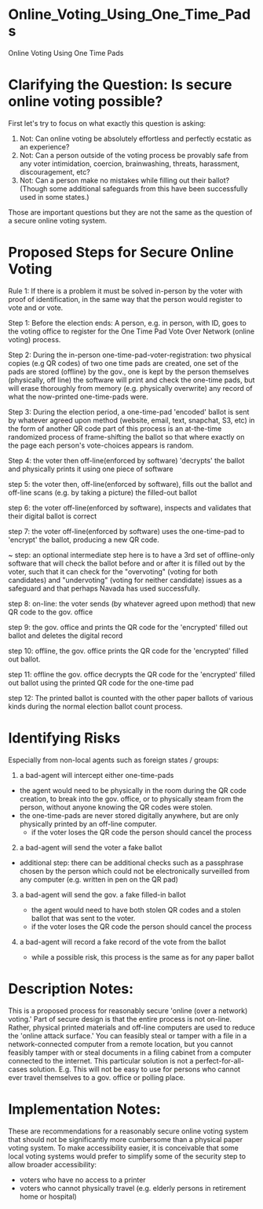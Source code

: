 # Online_Voting_Using_One_Time_Pads
Online Voting Using One Time Pads

# Clarifying the Question: Is secure online voting possible?

First let's try to focus on what exactly this question is asking:
1. Not: Can online voting be absolutely effortless and perfectly ecstatic as an experience? 
2. Not: Can a person outside of the voting process be provably safe from any voter intimidation, coercion, brainwashing, threats, harassment, discouragement, etc? 
3. Not: Can a person make no mistakes while filling out their ballot? (Though some additional safeguards from this have been successfully used in some states.) 

Those are important questions but they are not the same as the question of a secure online voting system. 

# Proposed Steps for Secure Online Voting

Rule 1: If there is a problem it must be solved in-person by the voter with proof of identification, in the same way that the person would register to vote and or vote.  

Step 1: Before the election ends: A person, e.g. in person, with ID, goes to the voting office to register for the One Time Pad Vote Over Network (online voting) process. 

Step 2: During the in-person one-time-pad-voter-registration: two physical copies (e.g QR codes) of two one time pads are created, one set of the pads are stored (offline) by the gov., one is kept by the person themselves (physically, off line)
the software will print and check the one-time pads, but will erase thoroughly from memory (e.g. physically overwrite) any record of what the now-printed one-time-pads were.

Step 3: During the election period, a one-time-pad 'encoded' ballot is sent by whatever agreed upon method (website, email, text, snapchat, S3, etc) in the form of another QR code
part of this process is an at-the-time randomized process of frame-shifting the ballot so that where exactly on the page each person's vote-choices appears is random. 

Step 4: the voter then off-line(enforced by software) 'decrypts' the ballot and physically prints it using one piece of software

step 5: the voter then, off-line(enforced by software), fills out the ballot and off-line scans (e.g. by taking a picture) the filled-out ballot 

step 6: the voter off-line(enforced by software), inspects and validates that their digital ballot is correct

step 7: the voter off-line(enforced by software) uses the one-time-pad to 'encrypt' the ballot, producing a new QR code.

~ step: an optional intermediate step here is to have a 3rd set of offline-only software that will check the ballot before and or after it is filled out by the voter, such that it can check for the "overvoting" (voting for both candidates) and "undervoting" (voting for neither candidate) issues as a safeguard and that perhaps Navada has used successfully. 

step 8: on-line: the voter sends (by whatever agreed upon method) that new QR code to the gov. office

step 9: the gov. office and prints the QR code for the 'encrypted' filled out ballot and deletes the digital record

step 10: offline, the gov. office prints the QR code for the 'encrypted' filled out ballot.

step 11: offline the gov. office decrypts the QR code for the 'encrypted' filled out ballot using the printed QR code for the one-time pad

step 12: The printed ballot is counted with the other paper ballots of various kinds during the normal election ballot count process.


# Identifying Risks 
Especially from non-local agents such as foreign states / groups:

1. a bad-agent will intercept either one-time-pads
- the agent would need to be physically in the room during the QR code creation, to break into the gov. office, or to physically steam from the person, without anyone knowing the QR codes were stolen. 
- the one-time-pads are never stored digitally anywhere, but are only physically printed by an off-line computer.
	- if the voter loses the QR code the person should cancel the process


2. a bad-agent will send the voter a fake ballot
- additional step: there can be additional checks such as a passphrase chosen by the person which could not be electronically surveilled from any computer (e.g. written in pen on the QR pad) 


3. a bad-agent will send the gov. a fake filled-in ballot
	- the agent would need to have both stolen QR codes and a stolen ballot that was sent to the voter.
	- if the voter loses the QR code the person should cancel the process
	

4. a bad-agent will record a fake record of the vote from the ballot
	- while a possible risk, this process is the same as for any paper ballot


# Description Notes:
This is a proposed process for reasonably secure 'online (over a network) voting.' Part of secure design is that the entire process is not on-line. Rather, physical printed materials and off-line computers are used to reduce the 'online attack surface.' You can feasibly steal or tamper with a file in a network-connected computer from a remote location, but you cannot feasibly tamper with or steal documents in a filing cabinet from a computer connected to the internet. This particular solution is not a perfect-for-all-cases solution. E.g. This will not be easy to use for persons who cannot ever travel themselves to a gov. office or polling place. 

# Implementation Notes:
These are recommendations for a reasonably secure online voting system that should not be significantly more cumbersome than a physical paper voting system. 
To make accessibility easier, it is conceivable that some local voting systems would prefer to simplify some of the security step to allow broader accessibility:
- voters who have no access to a printer
- voters who cannot physically travel (e.g. elderly persons in retirement home or hospital)


